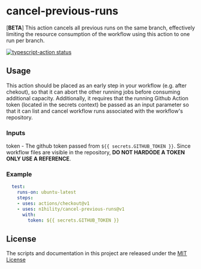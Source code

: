 # cancel-previous-runs 

[**BETA**] This action cancels all previous runs on the same branch, effectively limiting the resource consumption of the workflow using this action to one run per branch. 

<p><a href="https://github.com/actions/typescript-action/actions"><img alt="typescript-action status" src="https://github.com/actions/typescript-action/workflows/build-test/badge.svg"></a>

## Usage

This action should be placed as an early step in your workflow (e.g. after chekout), so that it can abort the other running jobs before consuming additional capacity. Additionally, it requires that the running Github Action token (located in the secrets context) be passed as an input parameter so that it can list and cancel workflow runs associated with the workflow's repository.

### Inputs

token - The github token passed from `${{ secrets.GITHUB_TOKEN }}`. Since workflow files are visible in the repository, **DO NOT HARDODE A TOKEN ONLY USE A REFERENCE**. 

### Example

```yaml
  test: 
    runs-on: ubuntu-latest
    steps:
    - uses: actions/checkout@v1
    - uses: n1hility/cancel-previous-runs@v1
      with: 
        token: ${{ secrets.GITHUB_TOKEN }}
```

## License
The scripts and documentation in this project are released under the [MIT License](LICENSE)
